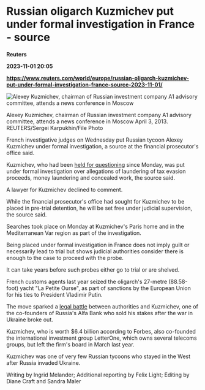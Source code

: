 # Russian oligarch Kuzmichev put under formal investigation in France - source
**Reuters**

**2023-11-01 20:05**

**https://www.reuters.com/world/europe/russian-oligarch-kuzmichev-put-under-formal-investigation-france-source-2023-11-01/**

![Alexey Kuzmichev, chairman of Russian investment company A1 advisory committee, attends a news conference in Moscow](https://www.reuters.com/resizer/EYVTeWtZlKe11lab8zfznlK9iUU=/1920x0/filters:quality(80)/cloudfront-us-east-2.images.arcpublishing.com/reuters/BYUHOZPCOJIXPNYO3LO2Q5U42E.jpg)

Alexey Kuzmichev, chairman of Russian investment company A1 advisory committee, attends a news conference in Moscow April 3, 2013. REUTERS/Sergei Karpukhin/File Photo

French investigative judges on Wednesday put Russian tycoon Alexey Kuzmichev under formal investigation, a source at the financial prosecutor's office said.

Kuzmichev, who had been [held for questioning](https://www.reuters.com/world/europe/russian-oligarch-kuzmichev-detained-france-laundering-sanctions-probe-2023-10-31/) since Monday, was put under formal investigation over allegations of laundering of tax evasion proceeds, money laundering and concealed work, the source said.

A lawyer for Kuzmichev declined to comment.

While the financial prosecutor's office had sought for Kuzmichev to be placed in pre-trial detention, he will be set free under judicial supervision, the source said.

Searches took place on Monday at Kuzmichev's Paris home and in the Mediterranean Var region as part of the investigation.

Being placed under formal investigation in France does not imply guilt or necessarily lead to trial but shows judicial authorities consider there is enough to the case to proceed with the probe.

It can take years before such probes either go to trial or are shelved.

French customs agents last year seized the oligarch's 27-metre (88.58-foot) yacht "La Petite Ourse", as part of sanctions by the European Union for his ties to President Vladimir Putin.

The move sparked a [legal battle](https://www.reuters.com/world/europe/russian-oligarch-wins-access-second-impounded-yacht-french-riviera-2022-12-09/) between authorities and Kuzmichev, one of the co-founders of Russia's Alfa Bank who sold his stakes after the war in Ukraine broke out.

Kuzmichev, who is worth $6.4 billion according to Forbes, also co-founded the international investment group LetterOne, which owns several telecoms groups, but left the firm's board in March last year.

Kuzmichev was one of very few Russian tycoons who stayed in the West after Russia invaded Ukraine.

Writing by Ingrid Melander; Additional reporting by Felix Light; Editing by Diane Craft and Sandra Maler
